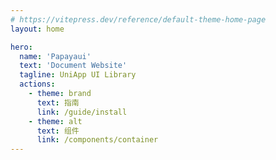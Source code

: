 ```yaml
---
# https://vitepress.dev/reference/default-theme-home-page
layout: home

hero:
  name: 'Papayaui'
  text: 'Document Website'
  tagline: UniApp UI Library
  actions:
    - theme: brand
      text: 指南
      link: /guide/install
    - theme: alt
      text: 组件
      link: /components/container
---
```

